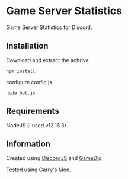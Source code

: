 # Game Server Statistics
 Game Server Statistics for Discord.
 
## Installation
Download and extract the achrive.
```
npm install
```
configure config.js
```
node bot.js
```

## Requirements
NodeJS
(I used v12.16.3)

## Information
Created using [DiscordJS](https://github.com/discordjs/discord.js/) and [GameDig](https://www.npmjs.com/package/gamedig)

Tested using Garry's Mod.
